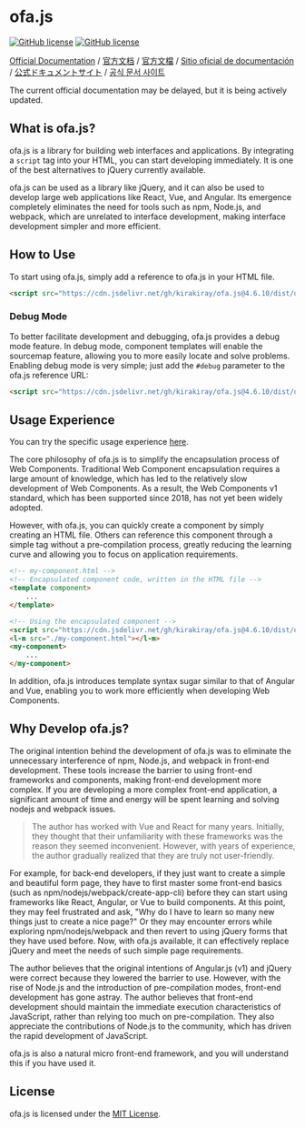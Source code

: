# ofa.js 
[![GitHub license](https://img.shields.io/badge/license-MIT-blue.svg)](https://github.com/kirakiray/ofa.js/blob/main/LICENSE)
[![GitHub license](https://img.shields.io/badge/Discussions-F7CB53)](https://github.com/ofajs/discussion/discussions)

[Official Documentation](https://ofajs.com/en/index.html) / [官方文档](https://ofajs.com/cn/index.html) / [官方文檔](https://ofajs.com/t-cn/index.html) / [Sitio oficial de documentación](https://ofajs.com/es/index.html) / [公式ドキュメントサイト](https://ofajs.com/ja/index.html) / [공식 문서 사이트](https://ofajs.com/ko/index.html)

The current official documentation may be delayed, but it is being actively updated.

## What is ofa.js?

ofa.js is a library for building web interfaces and applications. By integrating a `script` tag into your HTML, you can start developing immediately. It is one of the best alternatives to jQuery currently available.

ofa.js can be used as a library like jQuery, and it can also be used to develop large web applications like React, Vue, and Angular. Its emergence completely eliminates the need for tools such as npm, Node.js, and webpack, which are unrelated to interface development, making interface development simpler and more efficient.

## How to Use

To start using ofa.js, simply add a reference to ofa.js in your HTML file.

```html
<script src="https://cdn.jsdelivr.net/gh/kirakiray/ofa.js@4.6.10/dist/ofa.min.js"></script>
```

### Debug Mode

To better facilitate development and debugging, ofa.js provides a debug mode feature. In debug mode, component templates will enable the sourcemap feature, allowing you to more easily locate and solve problems. Enabling debug mode is very simple; just add the `#debug` parameter to the ofa.js reference URL:

```html
<script src="https://cdn.jsdelivr.net/gh/kirakiray/ofa.js@4.6.10/dist/ofa.js#debug"></script>
```

## Usage Experience

You can try the specific usage experience [here](https://ofajs.com/en/cases/index.html).

The core philosophy of ofa.js is to simplify the encapsulation process of Web Components. Traditional Web Component encapsulation requires a large amount of knowledge, which has led to the relatively slow development of Web Components. As a result, the Web Components v1 standard, which has been supported since 2018, has not yet been widely adopted.

However, with ofa.js, you can quickly create a component by simply creating an HTML file. Others can reference this component through a simple tag without a pre-compilation process, greatly reducing the learning curve and allowing you to focus on application requirements.

```html
<!-- my-component.html -->
<!-- Encapsulated component code, written in the HTML file -->
<template component>
    ...
</template>
```

```html
<!-- Using the encapsulated component -->
<script src="https://cdn.jsdelivr.net/gh/kirakiray/ofa.js@4.6.10/dist/ofa.min.js"></script>
<l-m src="./my-component.html"></l-m>
<my-component>
    ...
</my-component>
```

In addition, ofa.js introduces template syntax sugar similar to that of Angular and Vue, enabling you to work more efficiently when developing Web Components.

## Why Develop ofa.js?

The original intention behind the development of ofa.js was to eliminate the unnecessary interference of npm, Node.js, and webpack in front-end development. These tools increase the barrier to using front-end frameworks and components, making front-end development more complex. If you are developing a more complex front-end application, a significant amount of time and energy will be spent learning and solving nodejs and webpack issues.

> The author has worked with Vue and React for many years. Initially, they thought that their unfamiliarity with these frameworks was the reason they seemed inconvenient. However, with years of experience, the author gradually realized that they are truly not user-friendly.

For example, for back-end developers, if they just want to create a simple and beautiful form page, they have to first master some front-end basics (such as npm/nodejs/webpack/create-app-cli) before they can start using frameworks like React, Angular, or Vue to build components. At this point, they may feel frustrated and ask, "Why do I have to learn so many new things just to create a nice page?" Or they may encounter errors while exploring npm/nodejs/webpack and then revert to using jQuery forms that they have used before. Now, with ofa.js available, it can effectively replace jQuery and meet the needs of such simple page requirements.

The author believes that the original intentions of Angular.js (v1) and jQuery were correct because they lowered the barrier to use. However, with the rise of Node.js and the introduction of pre-compilation modes, front-end development has gone astray. The author believes that front-end development should maintain the immediate execution characteristics of JavaScript, rather than relying too much on pre-compilation. They also appreciate the contributions of Node.js to the community, which has driven the rapid development of JavaScript.

ofa.js is also a natural micro front-end framework, and you will understand this if you have used it.

## License

ofa.js is licensed under the [MIT License](https://github.com/kirakiray/ofa.js/blob/main/LICENSE).